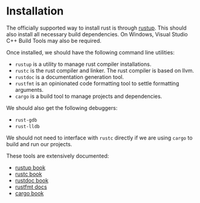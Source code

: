 # Installation

The officially supported way to install rust is through [rustup](https://www.rust-lang.org/tools/install).
This should also install all necessary build dependencies.
On Windows, Visual Studio C++ Build Tools may also be required.

Once installed, we should have the following command line utilities:
* `rustup` is a utility to manage rust compiler installations.
* `rustc` is the rust compiler and linker. The rust compiler is based on llvm.
* `rustdoc` is a documentation generation tool.
* `rustfmt` is an opinionated code formatting tool to settle formatting arguments.
* `cargo` is a build tool to manage projects and dependencies.

We should also get the following debuggers:
* `rust-gdb`
* `rust-lldb`

We should not need to interface with `rustc` directly if we are using `cargo` to build and run our projects.

These tools are extensively documented:
* [rustup book](https://rust-lang.github.io/rustup/)
* [rustc book](https://doc.rust-lang.org/stable/rustc/)
* [rustdoc book](https://doc.rust-lang.org/stable/rustdoc/)
* [rustfmt docs](https://rust-lang.github.io/rustfmt/)
* [cargo book](https://doc.rust-lang.org/stable/cargo/)
